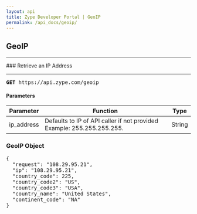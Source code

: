 ```yaml
---
layout: api
title: Zype Developer Portal | GeoIP
permalink: /api_docs/geoip/
---
```


## GeoIP
<hr>
### Retrieve an IP Address
<hr>

<pre><b>GET</b> https://api.zype.com/geoip</pre>

#### Parameters

Parameter | Function | Type
--------- | -------- | ----
ip_address | Defaults to IP of API caller if not provided Example: 255.255.255.255. | String

### GeoIP Object

<pre>
{
  "request": "108.29.95.21",
  "ip": "108.29.95.21",
  "country_code": 225,
  "country_code2": "US",
  "country_code3": "USA",
  "country_name": "United States",
  "continent_code": "NA"
}
</pre>
